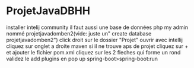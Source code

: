# ProjetJavaDBHH
installer intelij community 
il faut aussi une base de données php my admin nommé projetjavadomben2(vide: juste un" create database projetjavadomben2")
click droit sur le dossier "Projet" ouvrir avec intellij
cliquez sur onglet a droite maven
si il ne trouve aps de projet cliquez sur + et ajouter le fichier pom.xml
cliquez sur les 2 fleches qui forme un rond
validez le add plugins en pop up
spring-boot>spring-boot:run
